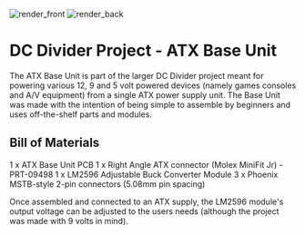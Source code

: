 ![render_front](https://github.com/Sharkeology/DC_Divider_ATX_Unit/assets/112336841/8fa932f4-1578-420c-b843-1239ec69d55a)
![render_back](https://github.com/Sharkeology/DC_Divider_ATX_Unit/assets/112336841/64286310-c8d6-4eaa-b1cc-d3175b894669)

# DC Divider Project - ATX Base Unit

The ATX Base Unit is part of the larger DC Divider project meant for powering various 12, 9 and 5 volt powered devices (namely games consoles and A/V equipment) from a single ATX power supply unit. The Base Unit was made with the intention of being simple to assemble by beginners and uses off-the-shelf parts and modules.

## Bill of Materials

1 x ATX Base Unit PCB
1 x Right Angle ATX connector (Molex MiniFit Jr) - PRT-09498
1 x LM2596 Adjustable Buck Converter Module
3 x Phoenix MSTB-style 2-pin connectors (5.08mm pin spacing)

Once assembled and connected to an ATX supply, the LM2596 module's output voltage can be adjusted to the users needs (although the project was made with 9 volts in mind).
